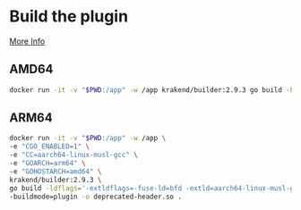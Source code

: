
# Build the plugin

[ More Info](https://www.krakend.io/docs/extending/writing-plugins/#compile-the-plugin)

## AMD64
```bash
docker run -it -v "$PWD:/app" -w /app krakend/builder:2.9.3 go build -buildmode=plugin -o deprecated-header.so .
```

## ARM64
```bash
docker run -it -v "$PWD:/app" -w /app \
-e "CGO_ENABLED=1" \
-e "CC=aarch64-linux-musl-gcc" \
-e "GOARCH=arm64" \
-e "GOHOSTARCH=amd64" \
krakend/builder:2.9.3 \
go build -ldflags='-extldflags=-fuse-ld=bfd -extld=aarch64-linux-musl-gcc' \
-buildmode=plugin -o deprecated-header.so .
```
